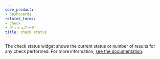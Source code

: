 ```yaml
---
core_product:
- dashboards
related_terms:
- check
- ダッシュボード
title: check status
---
```

The check status widget shows the current status or number of results for any check performed. For more information, <a href="/dashboards/widgets/check_status/">see the documentation</a>.
